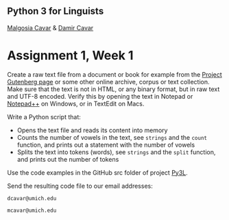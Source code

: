 ## Python 3 for Linguists

[Malgosia Cavar](http://cavar.me/malgosia/) & [Damir Cavar](http://cavar.me/damir/)

# Assignment 1, Week 1

Create a raw text file from a document or book for example from the [Project Gutenberg page](http://www.gutenberg.org/) or some other online archive, corpus or text collection. Make sure that the text is not in HTML, or any binary format, but in raw text and UTF-8 encoded. Verify this by opening the text in Notepad or [Notepad++](http://notepad-plus-plus.org/) on Windows, or in TextEdit on Macs.

Write a Python script that:

* Opens the text file and reads its content into memory
* Counts the number of vowels in the text, see ``strings`` and the ``count`` function, and prints out a statement with the number of vowels
* Splits the text into tokens (words), see ``strings`` and the ``split`` function, and prints out the number of tokens

Use the code examples in the GitHub src folder of project [Py3L](https://github.com/dcavar/Py3L).

Send the resulting code file to our email addresses:

``dcavar@umich.edu``

``mcavar@umich.edu``

